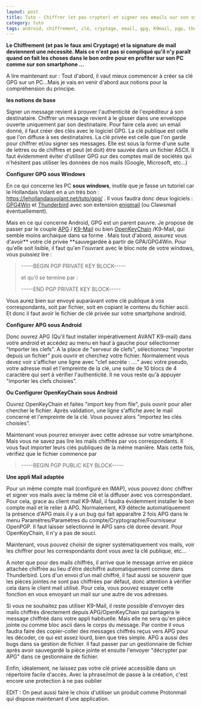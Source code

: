 ```yaml
---
layout: post
title: Tuto - Chiffrer (et pas crypter) et signer ses emails sur son smartphone ET son PC Windows
category: tuto
tags: android, chiffrement, clé, cryptage, email, gpg, K9mail, pgp, thunderbird, tutoriel
---
```

**Le Chiffrement (et pas le faux ami Cryptage) et la signature de mail deviennent une nécessité. Mais ce n'est pas si compliqué qu'il n'y paraît quand on fait les choses dans le bon ordre pour en profiter sur son PC comme sur son smartphone ...**

A lire maintenant sur : Tout d'abord, il vaut mieux commencer à créer sa clé GPG sur un PC...Mais je vais en venir d'abord aux notions pour la compréhension du principe.

**les notions de base**

Signer un message revient à prouver l'authenticité de l'expéditeur à son destinataire. Chiffrer un message revient à le glisser dans une enveloppe ouverte uniquement par son destinataire. Pour faire cela avec un email donné, il faut créer des clés avec le logiciel GPG. La clé publique est celle que l'on diffuse à ses destinataires. La clé privée est celle que l'on garde pour chiffrer et/ou signer ses messages. Elle est sous la forme d'une suite de lettres ou de chiffres et peut (et doit) être sauvée dans un fichier ASCII. Il faut évidemment éviter d'utiliser GPG sur des comptes mail de sociétés qui n'hésitent pas utiliser les données de nos mails (Google, Microsoft, etc...)

**Configurer GPG sous Windows**

En ce qui concerne les PC **sous windows**, inutile que je fasse un tutoriel car le Hollandais Volant en a un très bon : <a title="https://lehollandaisvolant.net/tuto/gpg/" href="https://lehollandaisvolant.net/tuto/gpg/">https://lehollandaisvolant.net/tuto/gpg/</a> . Il vous faudra donc deux logiciels : <a title="GPG4Win" href="http://www.gpg4win.org/">GPG4Win</a> et <a title="Thunderbird" href="https://www.mozilla.org/fr/thunderbird/">Thunderbird</a> avec son extension <a title="enigmail" href="https://addons.mozilla.org/en-US/thunderbird/addon/enigmail/">enigmail</a> (ou Clawsmail éventuellement).

Mais en ce qui concerne Android, GPG est un parent pauvre. Je propose de passer par le couple <a title="APG" href="https://play.google.com/store/apps/details?id=org.thialfihar.android.apg">APG</a> / <a title="K9-Mail" href="https://play.google.com/store/apps/details?id=com.fsck.k9">K9-Mail</a> ou bien <a title="OpenKeyChain" href="http://www.openkeychain.org/">OpenKeyChain</a> /K9-Mail, qui semble moins archaique dans sa forme . Mais tout d'abord, assurez vous d'avoir** votre clé privée **sauvegardée à partir de GPA/GPG4Win. Pour qu'elle soit lisible, il faut qu'en l'ouvrant avec le bloc note de votre windows, vous puissiez lire :

>-----BEGIN PGP PRIVATE KEY BLOCK-----
>
>et qu'il se termine par :
>
>-----END PGP PRIVATE KEY BLOCK-----

Vous aurez bien sur envoyé auparavant votre clé publique à vos correspondants, soit par fichier, soit en copiant le contenu du fichier ascii. Et donc il faut avoir le fichier de clé privée sur votre smartphone android.

**Configurer APG sous Android**

Donc ouvrez APG (Qu'il faut installer impérativement AVANT K9-mail) dans votre android et accédez au menu en haut à gauche pour sélectionner "Importer les clefs". A la place de "serveur de clefs", sélectionnez "importer depuis un fichier" puis ouvrir et cherchez votre fichier. Normalement vous devez voir s'afficher une ligne avec "clef secrète : ...." avec votre pseudo, votre adresse mail et l'empreinte de la clé, une suite de 10 blocs de 4 caractère qui sert à vérifier l'authenticité. Il ne vous reste qu'à appuyer "importer les clefs choisies".

**Ou Configurer OpenKeyChain sous Android**

Ouvrez OpenKeyChain et faites "import key from file", puis ouvrir pour aller chercher le fichier. Après validation, une ligne s'affiche avec le mail concerné et l'empreinte de la clé. Vous pouvez alors "importez les clés choisies".

Maintenant vous pourrez envoyer avec cette adresse sur votre smartphone. Mais vous ne savez pas lire les mails chiffrés par vos correspondants. Il vous faut importer leurs clés publiques de la même manière. Mais cette fois, vérifiez que le fichier commence par

>-----BEGIN PGP PUBLIC KEY BLOCK-----

**Une appli Mail adaptée**

Pour un même compte mail (configuré en IMAP), vous pouvez donc chiffrer et signer vos mails avec la même clé et la diffuser avec vos correspondant. Pour cela, grace au client mail K9-Mail, il faudra évidemment installer le bon compte mail et le relier à APG. Normalement, K9 détecte automatiquement la présence d'APG mais il y a un bug qui fait apparaître 2 fois APG dans le menu Paramètres/Paramètres du compte/Cryptographie/Fournisseur OpenPGP. Il faut laisser sélectionné le APG sans clé dorée devant. Pour OpenKeyChain, il n'y a pas de souci.

Maintenant, vous pouvez choisir de signer systématiquement vos mails, voir les chiffrer pour les correspondants dont vous avez la clé publique, etc...

A noter que pour des mails chiffrés, il arrive que le message arrive en pièce attachée chiffrée au lieu d'être déchiffré automatiquement comme dans Thunderbird. Lors d'un envoi d'un mail chiffré, il faut aussi se souvenir que les pièces jointes ne sont pas chiffrées par défaut, donc attention à vérifier cela dans le client mail utilisé. Pour cela, vous pouvez essayer cette fonction en vous envoyant un mail sur une autre de vos adresses.

Si vous ne souhaitez pas utiliser K9-Mail, il reste possible d'envoyer des mails chiffrés directement depuis APG/OpenKeyChain qui partagera le message chiffréé dans votre appli habituelle. Mais elle ne sera qu'en pièce jointe ou comme bloc ascii dans le corps du message. Par contre il vous faudra faire des copier-coller des messages chiffrés reçus vers APG pour les décoder, ce qui est assez lourd, bien que très simple. APG a aussi des bugs dans sa gestion de fichier. Il faut passer par un gestionnaire de fichier après avoir sauvegardé la pièce jointe et ensuite l'envoyer "décrypter par APG" dans ce gestionnaire de fichier.

Enfin, idéalement, ne laissez pas votre clé privée accessible dans un répertoire facile d'accès. Avec la phrase/mot de passe à la création, c'est encore une protection à ne pas oublier

EDIT : On peut aussi faire le choix d'utiliser un produit comme Protonmail qui dispose maintenant d'une application.
